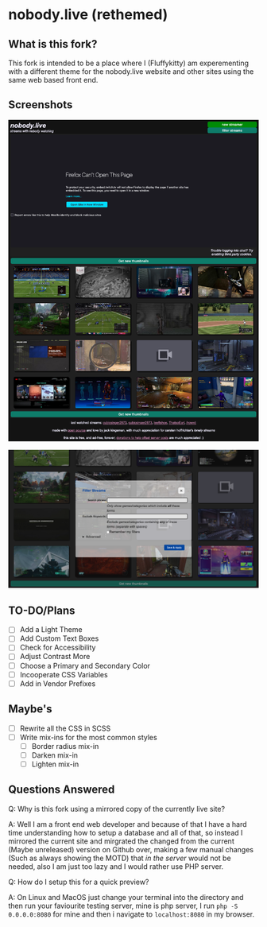 # nobody.live (rethemed)

## What is this fork? 

This fork is intended to be a place where I (Fluffykitty) am experementing with a different theme for the nobody.live website and other sites using the same web based front end. 

## Screenshots

![screenshot2](screenshot2.png)

![screenshot1](screenshot1.png)

## TO-DO/Plans

- [ ] Add a Light Theme
- [ ] Add Custom Text Boxes
- [ ] Check for Accessibility
- [ ] Adjust Contrast More
- [ ] Choose a Primary and Secondary Color
- [ ] Incooperate CSS Variables
- [ ]  Add in Vendor Prefixes

## Maybe's

- [ ] Rewrite all the CSS in SCSS
- [ ] Write mix-ins for the most common styles 
  - [ ] Border radius mix-in
  - [ ] Darken mix-in
  - [ ] Lighten mix-in

## Questions Answered

Q: Why is this fork using a mirrored copy of the currently live site? 

A: Well I am a front end web developer and because of that I have a hard time understanding how to setup a database and all of that, so instead I mirrored the current site and mirgrated the changed from the current (Maybe unreleased) version on Github over, making a few manual changes (Such as always showing the MOTD) that _in the server_ would not be needed, also I am just too lazy and I would rather use PHP server. 

Q: How do I setup this for a quick preview?

A: On Linux and MacOS just change your terminal into the directory and then run your faviourite testing server, mine is php server, I run ```php -S 0.0.0.0:8080``` for mine and then i navigate to ```localhost:8080``` in my browser. 

